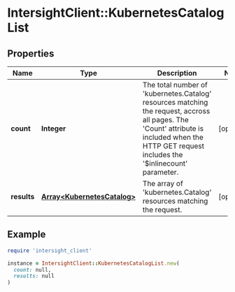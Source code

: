 # IntersightClient::KubernetesCatalogList

## Properties

| Name | Type | Description | Notes |
| ---- | ---- | ----------- | ----- |
| **count** | **Integer** | The total number of &#39;kubernetes.Catalog&#39; resources matching the request, accross all pages. The &#39;Count&#39; attribute is included when the HTTP GET request includes the &#39;$inlinecount&#39; parameter. | [optional] |
| **results** | [**Array&lt;KubernetesCatalog&gt;**](KubernetesCatalog.md) | The array of &#39;kubernetes.Catalog&#39; resources matching the request. | [optional] |

## Example

```ruby
require 'intersight_client'

instance = IntersightClient::KubernetesCatalogList.new(
  count: null,
  results: null
)
```

